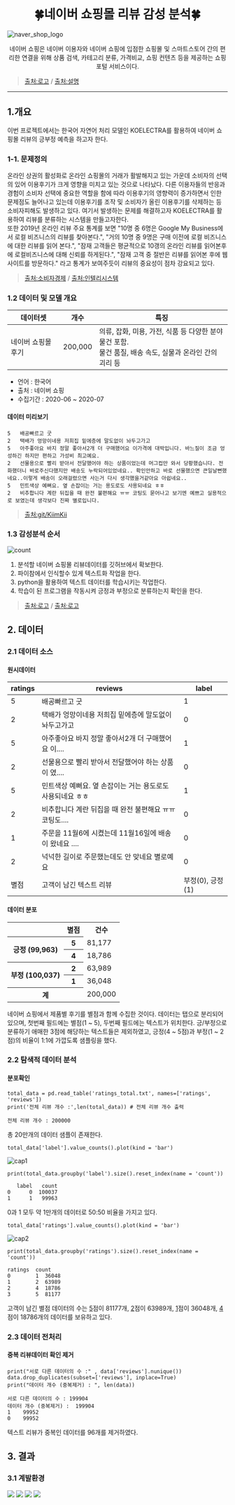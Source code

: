 # <div align=center>🍀네이버 쇼핑몰 리뷰 감성 분석🍀</div>

![naver_shop_logo](https://github.com/Kimseongchan1224/KOELECTRA_PJ/assets/79899868/92899dc1-9bcd-458c-be78-2cd2a964e02e)

<div align=center>네이버 쇼핑은 네이버 이용자와 네이버 쇼핑에 입점한 쇼핑몰 및 스마트스토어 간의 편리한 연결을 위해 상품 검색, 카테고리 분류, 가격비교, 쇼핑 컨텐츠 등을 제공하는 쇼핑포털 서비스이다.</div>

>[출처:로고](https://www.interad.com/insights/naver-shopping-search-update)&nbsp;/&nbsp;[출처:설명](https://m.searchad.naver.com/faq/view/374?from) 

<hr>

## 1.개요
이번 프로젝트에서는 한국어 자연어 처리 모델인 KOELECTRA를 활용하여 네이버 쇼핑몰 리뷰의 긍부정 예측을 하고자 한다.

### 1-1. 문제정의
온라인 상권의 활성화로 온라인 쇼핑몰의 거래가 활발해지고 있는 가운데 소비자의 선택의 있어 이용후기가 크게 영향을 미치고 있는 것으로 나타났다. 다른 이용자들의 반응과 경험이 소비자 선택에 중요한 역할을 함에 따라 이용후기의 영향력이 증가하면서 인한 문제점도 늘어나고 있는데 이용후기를 조작 및 소비자가 올린 이용후기를 삭제하는 등 소비자피해도 발생하고 있다. 여기서 발생하는 문제를 해결하고자 KOELECTRA를 활용하여 리뷰를 분류하는 시스템을 만들고자한다. <br>
또한 2019년 온라인 리뷰 주요 통계를 보면 "10명 중 6명은 Google My Business에서 로컬 비즈니스의 리뷰를 찾아본다.", "거의 10명 중 9명은 구매 이전에 로컬 비즈니스에 대한 리뷰를 읽어 본다.", "잠재 고객들은 평균적으로 10갱의 온라인 리뷰를 읽어본후에 로컬비즈니스에 대해 신뢰를 하게된다.", "잠재 고객 중 절반은 리뷰를 읽어본 후에 웹사이트를 방문하다." 라고 통계가 보여주듯이 리뷰의 중요성이 점차 강요되고 있다.

>[출처:소비자경제](https://www.dailycnc.com/news/articleView.html?idxno=209683)&nbsp;/&nbsp;[출처:인텔리시스템](https://blog.kr.intelisystems.com/2019%EB%85%84%EB%8F%84-%EC%98%A8%EB%9D%BC%EC%9D%B8-%EB%A6%AC%EB%B7%B0-%EC%A3%BC%EC%9A%94-%ED%86%B5%EA%B3%84-top-25/)

### 1.2 데이터 및 모델 개요
| 데이터셋 | 개수 | 특징 |
|----------|---|---|
| 네이버 쇼핑몰 후기 | 200,000 | 의류, 잡화, 미용, 가전, 식품 등 다양한 분야 물건 포함.<br>물건 품질, 배송 속도, 실물과 온라인 간의 괴리 등 |

- 언어 : 한국어
- 출처 : 네이버 쇼핑
- 수집기간 : 2020-06 ~ 2020-07

#### 데이터 미리보기
```
5	배공빠르고 굿
2	택배가 엉망이네용 저희집 밑에층에 말도없이 놔두고가고
5	아주좋아요 바지 정말 좋아서2개 더 구매했어요 이가격에 대박입니다. 바느질이 조금 엉성하긴 하지만 편하고 가성비 최고예요.
2	선물용으로 빨리 받아서 전달했어야 하는 상품이었는데 머그컵만 와서 당황했습니다. 전화했더니 바로주신다했지만 배송도 누락되어있었네요.. 확인안하고 바로 선물했으면 큰일날뻔했네요..이렇게 배송이 오래걸렸으면 사는거 다시 생각했을거같아요 아쉽네요..
5	민트색상 예뻐요. 옆 손잡이는 거는 용도로도 사용되네요 ㅎㅎ
2	비추합니다 계란 뒤집을 때 완전 불편해요 ㅠㅠ 코팅도 묻어나고 보기엔 예쁘고 실용적으로 보였는데 생각보다 진짜 별로입니다.
```

>[출처:git/KiimKii](https://github.com/KiimKii/nsrd)

### 1.3 감성분석 순서

![count](https://github.com/Kimseongchan1224/KOELECTRA_PJ/assets/79899868/904b9fad-aa94-47a7-8156-0912e1efe9a2)

1. 분석할 네이버 쇼핑몰 리뷰데이터를 깃허브에서 확보한다.
2. 파이참에서 인식할수 있게 텍스트화 작업을 한다.
3. python을 활용하여 텍스트 데이터를 학습시키는 작업한다.
4. 학습이 된 프로그램을 작동시켜 긍정과 부정으로 분류하는지 확인을 한다.

>[출처:로고](https://blog.naver.com/hn03055/222730453539)&nbsp;/&nbsp;[출처:로고](http://wiki.hash.kr/index.php/%ED%8C%8C%EC%9D%B4%EC%B0%B8)

## 2. 데이터

### 2.1 데이터 소스

#### 원시데이터
| ratings | reviews | label |
|----------|---|---|
| 5 | 배공빠르고 굿 | 1 |   
| 2 | 택배가 엉망이네용 저희집 밑에층에 말도없이 놔두고가고 | 0 |   
| 5 | 아주좋아요 바지 정말 좋아서2개 더 구매했어요 이....  | 1 |  
| 2 | 선물용으로 빨리 받아서 전달했어야 하는 상품이 였.... | 0 |  
| 5 | 민트색상 예뻐요. 옆 손잡이는 거는 용도로도 사용되네요 ㅎㅎ | 1 |    
| 2 | 비추합니다 계란 뒤집을 때 완전 불편해요 ㅠㅠ 코팅도.... | 0 |   
| 1 | 주문을 11월6에 시켰는데 11월16일에 배송이 왔네요 .... | 0 |  
| 2 | 넉넉한 길이로 주문했는데도 안 맞네요 별로예요 | 0 |  
| 별점 | 고객이 남긴 텍스트 리뷰 | 부정(0), 긍정(1) | 

#### 데이터 분포
<table>
  <tr><th></th><th>별점</th><th>건수</th></tr>
  <tr><th rowspan='2'>긍정 (99,963)</th><th>5</th><td>81,177</td></tr>
  <tr><th>4</th><td>18,786</td></tr>
  <tr><th rowspan='2'>부정 (100,037)</th><th>2</th><td>63,989</td></tr>
  <tr><th>1</th><td>36,048</td></tr>
  <tr><th colspan='2'>계</th><td>200,000</td></tr>
</table>

네이버 쇼핑에서 제품별 후기를 별점과 함께 수집한 것이다. 데이터는 탭으로 분리되어 있으며, 첫번째 필드에는 별점(1 ~ 5), 두번째 필드에는 텍스트가 위치한다. 긍/부정으로 분류하기 애매한 3점에 해당하는 텍스트들은 제외하였고, 긍정(4 ~ 5점)과 부정(1 ~ 2점)의 비율이 1:1에 가깝도록 샘플링을 했다.

### 2.2 탐색적 데이터 분석
#### 분포확인
```
total_data = pd.read_table('ratings_total.txt', names=['ratings', 'reviews'])
print('전체 리뷰 개수 :',len(total_data)) # 전체 리뷰 개수 출력
```
```
전체 리뷰 개수 : 200000
```
총 20만개의 데이터 샘플이 존재한다.
```
total_data['label'].value_counts().plot(kind = 'bar')
```
![cap1](https://github.com/Kimseongchan1224/KOELECTRA_PJ/assets/79899868/f3176b37-a696-4328-a023-edfcf15f1ebd)
```
print(total_data.groupby('label').size().reset_index(name = 'count'))
```
```
   label   count
0      0  100037
1      1   99963
```
0과 1 모두 약 1만개의 데이터로 50:50 비율을 가지고 있다.
```
total_data['ratings'].value_counts().plot(kind = 'bar')
```
![cap2](https://github.com/Kimseongchan1224/KOELECTRA_PJ/assets/79899868/235e7f15-1367-457e-9800-8e512ef7c2d8)
```
print(total_data.groupby('ratings').size().reset_index(name = 'count'))
```

```
ratings  count
0        1  36048
1        2  63989
2        4  18786
3        5  81177
```
고객이 남긴 별점 데이터의 수는 <u>5</u>점이 81177개, <u>2</u>점이 63989개, <u>1</u>점이 36048개, <u>4</u>점이 18786개의 데이터를 보유하고 있다.
#### 
### 2.3 데이터 전처리
#### 중복 리뷰데이터 확인 제거
```
print("서로 다른 데이터의 수 :" , data['reviews'].nunique())
data.drop_duplicates(subset=['reviews'], inplace=True)
print("데이터 개수 (중복제거) : ", len(data))
```
```
서로 다른 데이터의 수 : 199904
데이터 개수 (중복제거) :  199904
1    99952
0    99952
```
텍스트 리뷰가 중복인 데이터를 96개를 제거하였다.

## 3. 결과

### 3.1 계발환경
<img src="https://img.shields.io/badge/Python-3776AB?style=flat-square&logo=Python&logoColor=white"/></a>
<img src="https://img.shields.io/badge/PyTorch-E34F26?style=flatsquare&logo=PyTorch&logoColor=white"/></a>
<img src="https://img.shields.io/badge/PyCharm-000000?style=flat-square&logo=PyCharm&logoColor=white"/></a>
<img src="https://img.shields.io/badge/Jupyter-F37626?style=flat-square&logo=Jupyter&logoColor=white"/></a>


